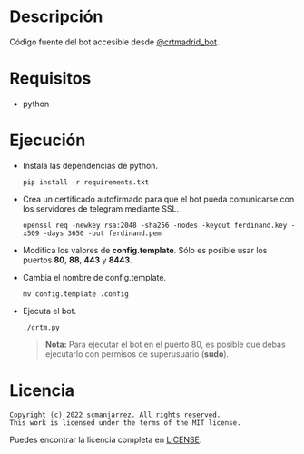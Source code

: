 # Descripción
Código fuente del bot accesible desde [@crtmadrid\_bot](https://t.me/crtmadrid_bot).

# Requisitos
- python

# Ejecución
- Instala las dependencias de python.

    `pip install -r requirements.txt`

- Crea un certificado autofirmado para que el bot pueda comunicarse con los servidores
  de telegram mediante SSL.

    `openssl req -newkey rsa:2048 -sha256 -nodes -keyout ferdinand.key
    -x509 -days 3650 -out ferdinand.pem`

- Modifica los valores de **config.template**. Sólo es posible usar los puertos
  **80**, **88**, **443** y **8443**.

- Cambia el nombre de config.template.

    `mv config.template .config`

- Ejecuta el bot.

    `./crtm.py`

    > **Nota:** Para ejecutar el bot en el puerto 80, es posible que debas ejecutarlo
    > con permisos de superusuario (**sudo**).


# Licencia
    Copyright (c) 2022 scmanjarrez. All rights reserved.
    This work is licensed under the terms of the MIT license.

Puedes encontrar la licencia completa en
[LICENSE](LICENSE).
